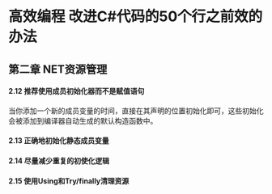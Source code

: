 # 高效编程 改进C#代码的50个行之前效的办法

## 第二章 NET资源管理

#### 2.12 推荐使用成员初始化器而不是赋值语句

当你添加一个新的成员变量的时间，直接在其声明的位置初始化即可，这些初始化会被添加到编译器自动生成的默认构造函数中。

#### 2.13 正确地初始化静态成员变量
#### 2.14 尽量减少重复的初使化逻辑
#### 2.15 使用Using和Try/finally清理资源